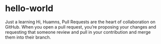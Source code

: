 # hello-world
Just a learning
Hi, Huamns,
Pull Requests are the heart of collaboration on GitHub. When you open a pull request, you’re proposing your changes and requesting that someone review and pull in your contribution and merge them into their branch.
